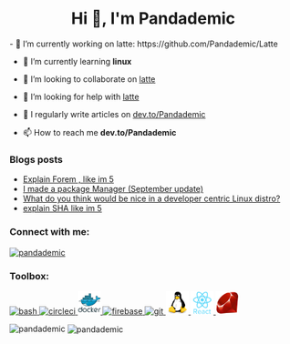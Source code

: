 <h1 align="center">Hi 👋, I'm Pandademic</h1>
- 🔭 I’m currently working on  latte: https://github.com/Pandademic/Latte

- 🌱 I’m currently learning **linux**

- 👯 I’m looking to collaborate on [latte](https://github.com/Pandademic/Latte)

- 🤝 I’m looking for help with [latte](https://github.com/Pandademic/Latte)

- 📝 I regularly write articles on [dev.to/Pandademic](dev.to/Pandademic)

- 📫 How to reach me **dev.to/Pandademic**

### Blogs posts
<!-- BLOG-POST-LIST:START -->
- [Explain Forem , like im 5](https://dev.to/pandademic/explain-forem-like-im-5-4oh8)
- [I made a package Manager (September update)](https://dev.to/pandademic/i-made-a-package-manager-september-update-5cij)
- [What do you think would be nice in a developer centric Linux distro?](https://dev.to/pandademic/what-do-you-think-would-be-nice-in-a-developer-centric-linux-distro-4fj8)
- [explain SHA like im 5](https://dev.to/pandademic/explain-sha-like-im-5-19i2)
<!-- BLOG-POST-LIST:END -->

<h3 align="left">Connect with me:</h3>
<p align="left">
<a href="https://dev.to/pandademic" target="blank"><img align="center" src="https://cdn.jsdelivr.net/npm/simple-icons@3.0.1/icons/dev-dot-to.svg" alt="pandademic" height="30" width="40" /></a>
</p>

<h3 align="left">Toolbox:</h3>
<p align="left"> <a href="https://www.gnu.org/software/bash/" target="_blank"> <img src="https://www.vectorlogo.zone/logos/gnu_bash/gnu_bash-icon.svg" alt="bash" width="40" height="40"/> </a> <a href="https://circleci.com" target="_blank"> <img src="https://www.vectorlogo.zone/logos/circleci/circleci-icon.svg" alt="circleci" width="40" height="40"/> </a> <a href="https://www.docker.com/" target="_blank"> <img src="https://raw.githubusercontent.com/devicons/devicon/master/icons/docker/docker-original-wordmark.svg" alt="docker" width="40" height="40"/> </a> <a href="https://firebase.google.com/" target="_blank"> <img src="https://www.vectorlogo.zone/logos/firebase/firebase-icon.svg" alt="firebase" width="40" height="40"/> </a> <a href="https://git-scm.com/" target="_blank"> <img src="https://www.vectorlogo.zone/logos/git-scm/git-scm-icon.svg" alt="git" width="40" height="40"/> </a> <a href="https://www.linux.org/" target="_blank"> <img src="https://raw.githubusercontent.com/devicons/devicon/master/icons/linux/linux-original.svg" alt="linux" width="40" height="40"/> </a> <a href="https://reactjs.org/" target="_blank"> <img src="https://raw.githubusercontent.com/devicons/devicon/master/icons/react/react-original-wordmark.svg" alt="react" width="40" height="40"/> </a> <a href="https://www.ruby-lang.org/en/" target="_blank"> <img src="https://raw.githubusercontent.com/devicons/devicon/master/icons/ruby/ruby-original.svg" alt="ruby" width="40" height="40"/> </a> </p>

<p><img align="left" src="https://github-readme-stats.vercel.app/api/top-langs?username=pandademic&show_icons=true&theme=tokyonight&locale=en&layout=compact" alt="pandademic" /></p>

<p>&nbsp;<img align="center" src="https://github-readme-stats.vercel.app/api?username=pandademic&show_icons=true&theme=tokyonight&locale=en" alt="pandademic" /></p>


